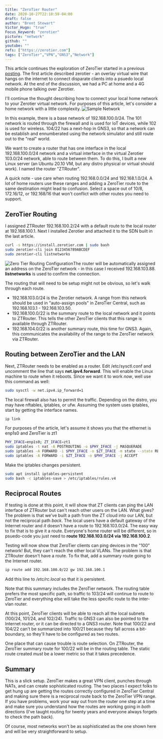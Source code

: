 ```yaml
---
title: "ZeroTier Router"
date: 2020-10-27T22:10:59-04:00
draft: false
author: "Brent Stewart"
Victor_Hugo: "true"
Focus_Keyword: "zerotier"
picture: "network"
github: ""
youtube: ""
refs: ["https://zerotier.com"]
tags: ["ZeroTier","VPN","GNS3","Network"]
---
```

This article continues the exploration of ZeroTier started in a previous [posting](/posts/zerotier).  The first article described zerotier - an overlay virtual wire that hangs on the internet to connect disparate clients into a psuedo local network.  At the end of the discussion, we had a PC at home and a 4G mobile phone talking over Zerotier.

I'll continue the thought describing how to connect your local home network to your Zerotier virtual network.  For purposes of this article, let's consider a home network with a little complexity.
![Sample Network](/ZeroTier_Routing.png#center)

In this example, there is a base network of 192.168.100.0/24.  The 101 network is routed through the firewall and is used for IoT devices, while 102 is used for wireless.  104/22 has a next-hop in GNS3, so that a network can be establish and ennumberated using the network simulator and still route out to the "real" world.

We want to create a router that has one interface in the local 192.168.100.0/24 network and a virtual interface in the virtual Zerotier 103.0/24 network, able to route between them.  To do this, I built a new Linux server (an Ubuntu 20.10 VM, but any distro physical or virtual should work).  I named the router "ZTRouter".

A quick note - use care when routing 192.168.0.0/24 and 192.168.1.0/24.  A lot of home routers use these ranges and adding a ZeroTier route to the same destination might lead to confusion.  Select a space out of 10/8, 172.16/12, or 192.168/16 that won't conflict with other routes you need to support.

## ZeroTier Routing

I assigned ZTRouter 192.168.100.2/24 with a default route to the local router at 192.168.100.1.  Next I installed Zerotier and attached it to the SDN built in the last article.

```bash
curl -s https://install.zerotier.com | sudo bash  
sudo zerotier-cli join 0123456789ABCDEF
sudo zerotier-cli listnetworks
```

![Zero Tier Routing Configuration](/ZTrouting.png#floatright)The router will be automatically assigned an address on the ZeroTier network - in this case I received 192.168.103.88.  __listnetworks__ is used to confirm the connection.

The routing that will need to be setup might not be obvious, so let's walk through each route.

* 192.168.103.0/24 is the Zerotier network.  A range from this network should be used in "auto-assign pools" in ZeroTier Central, such as 192.168.103.1 - 192.168.103.50.
* 192.168.100.0/22 is the summary route to the local network and it points to ZTRouter.  This tells the other ZeroTier clients that this range is available through ZTRouter.
* 192.168.104.0/22 is another summary route, this time for GNS3.  Again, this communicates the availability of the range to the ZeroTier network via ZTRouter.

## Routing between ZeroTier and the LAN

Next, ZTRouter needs to be enabled as a router.  Edit /etc/sysctl.conf and uncomment the line that says __net.ipv4.forward__.  This will enable the Linux machine to route when it reboots.  Since we want it to work _now_, well use this command as well:
```bash
sudo sysctl -w net.ipv4.ip_forward=1
```

The local firewall also has to permit the traffic.  Depending on the distro, you may have nftables, iptables, or ufw.  Assuming the system uses iptables, start by getting the interface names.
```bash
ip link
```

For purposes of the article, let's assume it shows you that the ethernet is enp1s0 and ZeroTier is zt1
```bash
PHY_IFACE=enp1s0; ZT_IFACE=zt1 
sudo iptables -t nat -A POSTROUTING -o $PHY_IFACE -j MASQUERADE  
sudo iptables -A FORWARD -i $PHY_IFACE -o $ZT_IFACE -m state --state RELATED,ESTABLISHED -j ACCEPT  
sudo iptables -A FORWARD -i $ZT_IFACE -o $PHY_IFACE -j ACCEPT  
```

Make the iptables changes persistent.

```bash
sudo apt install iptables-persistent
sudo bash -c iptables-save > /etc/iptables/rules.v4
```

## Reciprocal Routes

If testing is done at this point, it will show that ZT clients can ping the LAN interface of ZTRouter but can't reach other users on the LAN.  What gives?  The problem is that we've built a path from the ZT cloud into our LAN, but not the reciprocal path _back_.  The local users have a default gateway of the Internet router and _it_ doesn't have a route to 192.168.103.0/24.  The easy way to fix that is to give it a route.  Everyone's home router will be different, so in psuedo-code you just need to __route 192.168.103.0/24 via 192.168.100.2__.

Testing will now show that ZeroTier clients can ping devices in the "100" network!  But, they can't reach the other local VLANs.  The problem is that ZTRouter doesn't have a route.  To fix that, add a summary route going to the Internet router.

```bash
ip route add 192.168.100.0/22 gw 192.168.100.1
```

Add this line to _/etc/rc.local_ so that it is persistent.

Note that this summary includes the ZeroTier network.  The routing table prefers the most specific path, so traffic to 103/24 will continue to route to ZeroTier and everything else will take the less specific route to the inter-vlan router.

At this point, ZeroTier clients will be able to reach all the local subnets (100/24, 101/24, and 102/24).  Traffic to GNS3 can also be pointed to the Internet router, or it can be directed to a GNS3 router.  Note that 100/22 and 104/22 can't be summarized into 100/21 because they fall across a bit-boundary, so they'll have to be configured as two routes.

One place that can cause trouble is route selection.  On ZTRouter, the ZeroTier summary route for 100/22 will be in the routing table.  The static route created _must_ be a lower metric so that it takes precedence.

## Summary
This is a slick setup.  ZeroTier makes a great VPN client, punches through NATs, and can create sophisticated routing.  The two places I expect folks to get hung up are getting the routes correctly configured in ZeroTier Central and making sure there is a reciprocal route back to the ZeroTier VPN range.  If you have problems, work your way out from the router one step at a time and make sure you understand how the routes are working going in _both_ directions (I've taught routing for twenty years and everyone always forgets to check the path back).

Of course, most networks won't be as sophisticated as the one shown here and will be very straightforward to setup.  